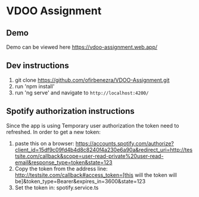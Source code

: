 # VDOO Assignment

## Demo

Demo can be viewed here https://vdoo-assignment.web.app/

## Dev instructions

1. git clone https://github.com/ofirbenezra/VDOO-Assignment.git
2. run 'npm install'
3. run 'ng serve' and navigate to `http://localhost:4200/`

## Spotify authorization instructions

Since the app is using Temporary user authorization the token need to refreshed.
In order to get a new token:
1. paste this on a browser:
   https://accounts.spotify.com/authorize?client_id=15df9c09fd4b4d8c8240f4a230e6a90a&redirect_uri=http://testsite.com/callback&scope=user-read-private%20user-read-email&response_type=token&state=123
2. Copy the token from the address line:
   http://testsite.com/callback#access_token=[this will the token will be]&token_type=Bearer&expires_in=3600&state=123
3. Set the token in: spotify.service.ts
